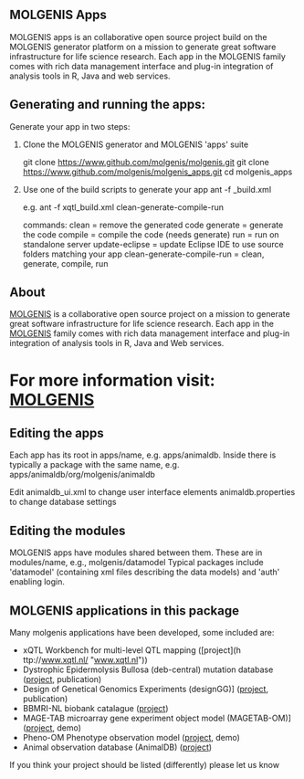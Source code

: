MOLGENIS Apps
--------
MOLGENIS apps is an collaborative open source project build on the MOLGENIS generator platform on a mission to generate great 
software infrastructure for life science research. Each app in the MOLGENIS 
family comes with rich data management interface and plug-in integration of 
analysis tools in R, Java and web services.

Generating and running the apps:
-------------------
Generate your app in two steps:

1) Clone the MOLGENIS generator and MOLGENIS 'apps' suite

     git clone https://www.github.com/molgenis/molgenis.git
     git clone https://www.github.com/molgenis/molgenis_apps.git
     cd molgenis_apps


2) Use one of the build scripts to generate your app
	ant -f <app>_build.xml <command>
	
	e.g.
	ant -f xqtl_build.xml clean-generate-compile-run
	
	commands:
	clean = remove the generated code
	generate = generate the code
	compile = compile the code (needs generate)
	run	= run on standalone server
	update-eclipse = update Eclipse IDE to use source folders matching your app
	clean-generate-compile-run = clean, generate, compile, run
	
About
-----
[MOLGENIS](http://www.molgenis.org/ "Molgenis.org - a collaborative open source project") is a collaborative open 
source project on a mission to generate great software infrastructure for life science research. Each app in the
[MOLGENIS](http://www.molgenis.org/ "Molgenis.org - a collaborative open source project") family comes with rich 
data management interface and plug-in integration of analysis tools in R, Java and Web services.

For more information visit: [MOLGENIS](http://www.molgenis.org/ "Molgenis.org - a collaborative open source project")
=======
Editing the apps
---------------------

Each app has its root in apps/name, e.g. apps/animaldb.
Inside there is typically a package with the same name, e.g. apps/animaldb/org/molgenis/animaldb

Edit
animaldb_ui.xml to change user interface elements
animaldb.properties to change database settings

Editing the modules
---------------------

MOLGENIS apps have modules shared between them. These are in modules/name, e.g., molgenis/datamodel
Typical packages include 'datamodel' (containing xml files describing the data models) and 'auth' enabling login.

MOLGENIS applications in this package
---------------------
Many molgenis applications have been developed, some included are:

 - xQTL Workbench for multi-level QTL mapping ([project](h	ttp://www.xqtl.nl/ "www.xqtl.nl"))
 - Dystrophic Epidermolysis Bullosa (deb-central) mutation database ([project](http://www.deb-central.org/ "www.deb-central.org/"), publication)
 - Design of Genetical Genomics Experiments (designGG)] ([project](http://gbic.biol.rug.nl/designGG "DesignGG"), publication)
 - BBMRI-NL biobank catalague ([project](http://www.phenoflow.org/wiki/BiobankCatalog "BBMRI")) 
 - MAGE-TAB microarray gene experiment object model (MAGETAB-OM)] ([project](http://www.phenoflow.org/wiki/PhenoFlow "MAGETAB"),  demo)
 - Pheno-OM Phenotype observation model ([project](http://www.phenoflow.org/wiki/PhenoFlow "Pheno-OM"), demo)
 - Animal observation database (AnimalDB) ([project](http://www.animaldb.org/ "www.animaldb.org"))
 

If you think your project should be listed (differently) please let us know
